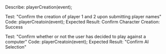 Describe: playerCreation(event);

Test: "Confirm the creation of player 1 and 2 upon submitting player names"
Code: playerCreatoin(event);
Expected Result: Confirm Character Creation: Success

Test: "Confirm whether or not the user has decided to play against a computer"
Code: playerCreatoin(event);
Expected Result: "Confirm AI Selection"